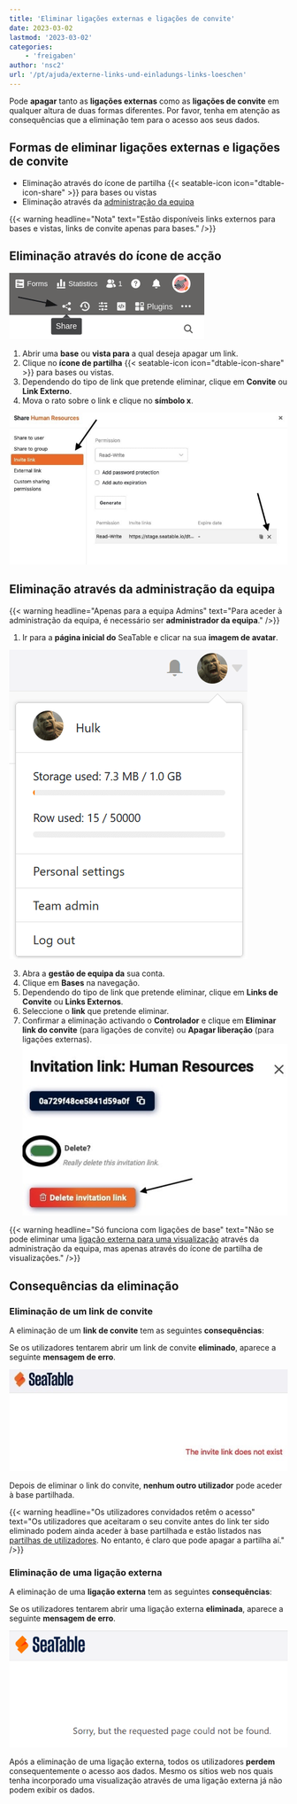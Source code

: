 ```yaml
---
title: 'Eliminar ligações externas e ligações de convite'
date: 2023-03-02
lastmod: '2023-03-02'
categories:
    - 'freigaben'
author: 'nsc2'
url: '/pt/ajuda/externe-links-und-einladungs-links-loeschen'
---
```


Pode **apagar** tanto as **ligações externas** como as **ligações de convite** em qualquer altura de duas formas diferentes. Por favor, tenha em atenção as consequências que a eliminação tem para o acesso aos seus dados.

## Formas de eliminar ligações externas e ligações de convite

- Eliminação através do ícone de partilha {{< seatable-icon icon="dtable-icon-share" >}} para bases ou vistas
- Eliminação através da [administração da equipa](https://seatable.io/pt/docs/teamverwaltung-abonnement/die-funktionen-der-teamverwaltung-in-der-uebersicht/)

{{< warning  headline="Nota"  text="Estão disponíveis links externos para bases e vistas, links de convite apenas para bases." />}}

## Eliminação através do ícone de acção

![Clique no ícone de partilha na sua mesa](images/share-single-tablesheets-from-the-base-options.png)

1. Abrir uma **base** ou **vista para** a qual deseja apagar um link.
2. Clique no **ícone de partilha** {{< seatable-icon icon="dtable-icon-share" >}} para bases ou vistas.
3. Dependendo do tipo de link que pretende eliminar, clique em **Convite** ou **Link Externo**.
4. Mova o rato sobre o link e clique no **símbolo x**.

![Eliminar ligações externas e ligações de convite](images/delete-invitation-and-external-links.jpg)

## Eliminação através da administração da equipa

{{< warning  headline="Apenas para a equipa Admins"  text="Para aceder à administração da equipa, é necessário ser **administrador da equipa**." />}}

1. Ir para a **página inicial do** SeaTable e clicar na sua **imagem de avatar**.

![Acesso à gestão da equipa](images/Zugriff-auf-die-Teamverwaltung.png)

3. Abra a **gestão de equipa da** sua conta.
4. Clique em **Bases** na navegação.
5. Dependendo do tipo de link que pretende eliminar, clique em **Links de Convite** ou **Links Externos**.
6. Seleccione o **link** que pretende eliminar.
7. Confirmar a eliminação activando o **Controlador** e clique em **Eliminar link do convite** (para ligações de convite) ou **Apagar liberação** (para ligações externas).  
   ![Confirmar a eliminação](images/confirm-delete-invitation-and-external-links-way2.jpg)

{{< warning  headline="Só funciona com ligações de base"  text="Não se pode eliminar uma [ligação externa para uma visualização](https://seatable.io/pt/docs/freigaben/externen-link-fuer-eine-ansicht-erstellen/) através da administração da equipa, mas apenas através do ícone de partilha de visualizações." />}}

## Consequências da eliminação

### Eliminação de um link de convite

A eliminação de um **link de convite** tem as seguintes **consequências**:

Se os utilizadores tentarem abrir um link de convite **eliminado**, aparece a seguinte **mensagem de erro**.

![Mensagem de erro ao abrir ligações de convite eliminadas](images/fehlermeldung-geloeschter-einladungs-link.jpg)

Depois de eliminar o link do convite, **nenhum outro utilizador** pode aceder à base partilhada.

{{< warning  headline="Os utilizadores convidados retêm o acesso"  text="Os utilizadores que aceitaram o seu convite antes do link ter sido eliminado podem ainda aceder à base partilhada e estão listados nas [partilhas de utilizadores](https://seatable.io/pt/docs/freigaben/anlegen-einer-benutzerfreigabe/). No entanto, é claro que pode apagar a partilha aí." />}}

### Eliminação de uma ligação externa

A eliminação de uma **ligação externa** tem as seguintes **consequências**:

Se os utilizadores tentarem abrir uma ligação externa **eliminada**, aparece a seguinte **mensagem de erro**.

![Mensagem de erro ao apagar uma ligação externa](images/Fehlermeldung-bei-Loeschung-eines-externen-Links.png)

Após a eliminação de uma ligação externa, todos os utilizadores **perdem** consequentemente o acesso aos dados. Mesmo os sítios web nos quais tenha incorporado uma visualização através de uma ligação externa já não podem exibir os dados.
